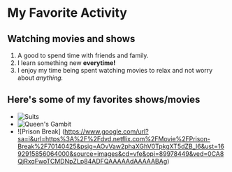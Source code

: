 # My Favorite Activity
## Watching movies and shows

1. A good to spend time with friends and family.
2. I learn something new **everytime!**
3. I enjoy my time being spent watching movies to relax and not worry about *anything.*

## Here's some of my favorites shows/movies

- ![Suits](https://www.google.com/url?sa=i&url=https%3A%2F%2Fwww.rottentomatoes.com%2Ftv%2Fsuits&psig=AOvVaw0cH9QBTNU4oDdxx5o0ewxU&ust=1692915308638000&source=images&cd=vfe&opi=89978449&ved=0CA8QjRxqFwoTCOiOn43n84ADFQAAAAAdAAAAABAo)
- ![Queen's Gambit](https://www.google.com/url?sa=i&url=https%3A%2F%2Fwww.imdb.com%2Ftitle%2Ftt10048342%2F&psig=AOvVaw0y534bqsZLFUCZfoHxkz6C&ust=1692915829146000&source=images&cd=vfe&opi=89978449&ved=0CA8QjRxqFwoTCJCotIXp84ADFQAAAAAdAAAAABAF)
- ![Prison Break] (https://www.google.com/url?sa=i&url=https%3A%2F%2Fdvd.netflix.com%2FMovie%2FPrison-Break%2F70140425&psig=AOvVaw2phaXGhV0TpkgXT5dZB_I6&ust=1692915856064000&source=images&cd=vfe&opi=89978449&ved=0CA8QjRxqFwoTCMDNpZLp84ADFQAAAAAdAAAAABAg)
